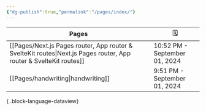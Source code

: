 ```yaml
---
{"dg-publish":true,"permalink":"/pages/index/"}
---
```


| Pages                                                                                                                 | 🗓️                           |
| --------------------------------------------------------------------------------------------------------------------- | ----------------------------- |
| [[Pages/Next.js Pages router, App router & SvelteKit routes\|Next.js Pages router, App router & SvelteKit routes]] | 10:52 PM - September 01, 2024 |
| [[Pages/handwriting\|handwriting]]                                                                                 | 9:51 PM - September 01, 2024  |

{ .block-language-dataview}


